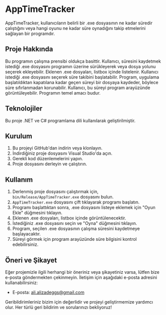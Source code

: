 # AppTimeTracker

AppTimeTracker, kullanıcıların belirli bir .exe dosyasının ne kadar süredir çalıştığını veya hangi oyunu ne kadar süre oynadığını takip etmelerini sağlayan bir programdır.

## Proje Hakkında

Bu programın çalışma prensibi oldukça basittir. Kullanıcı, süresini kaydetmek istediği .exe dosyasını programın üzerine sürükleyerek veya dosya yolunu seçerek ekleyebilir. Eklenen .exe dosyaları, listbox içinde listelenir. Kullanıcı istediği .exe dosyasını seçerek süre takibini başlatabilir. Program, uygulama başlatıldıktan kapatılana kadar geçen süreyi bir dosyaya kaydeder, böylece süre sıfırlanmadan korunabilir. Kullanıcı, bu süreyi program arayüzünde görüntüleyebilir. Programın temel amacı budur.

## Teknolojiler

Bu proje .NET ve C# programlama dili kullanılarak geliştirilmiştir.

## Kurulum

1. Bu projeyi GitHub'dan indirin veya klonlayın.
2. İndirdiğiniz proje dosyasını Visual Studio'da açın.
3. Gerekli kod düzenlemelerini yapın.
4. Proje dosyasını derleyin ve çalıştırın.


## Kullanım
1. Derlenmiş proje dosyasını çalıştırmak için, `bin/Release/AppTimeTracker.exe` dosyasını bulun.
2. `AppTimeTracker.exe` dosyasını çift tıklayarak programı başlatın.
3. Programı başlattıktan sonra, .exe dosyasını listeye eklemek için "Oyun Ekle" düğmesini tıklayın.
4. Eklenen .exe dosyaları, listbox içinde görüntülenecektir.
5. İstediğiniz .exe dosyasını seçin ve "Oyna" düğmesini tıklayın.
6. Program, seçilen .exe dosyasının çalışma süresini kaydetmeye başlayacaktır.
7. Süreyi görmek için program arayüzünde süre bilgisini kontrol edebilirsiniz.

## Öneri ve Şikayet

Eğer projemizle ilgili herhangi bir öneriniz veya şikayetiniz varsa, lütfen bize e-posta göndermekten çekinmeyin. İletişim için aşağıdaki e-posta adresini kullanabilirsiniz:

- E-posta: [ali.alizadeggs@gmail.com](mailto:ali.alizadeggs@gmail.com)

Geribildirimleriniz bizim için değerlidir ve projeyi geliştirmemize yardımcı olur. Her türlü geri bildirim ve sorularınızı bekliyoruz!


